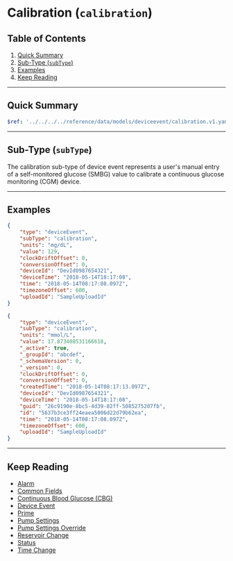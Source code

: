 <!-- omit in toc -->
# Calibration (`calibration`)

<!-- omit in toc -->
## Table of Contents

1. [Quick Summary](#quick-summary)
2. [Sub-Type (`subType`)](#sub-type-subtype)
3. [Examples](#examples)
4. [Keep Reading](#keep-reading)

---

## Quick Summary

```yaml json_schema
$ref: '../../../../reference/data/models/deviceevent/calibration.v1.yaml'
```

---

## Sub-Type (`subType`)

The calibration sub-type of device event represents a user's manual entry of a self-monitored glucose (SMBG) value to calibrate a continuous glucose monitoring (CGM) device.

---

## Examples

```json title="Example (ingestion)" lineNumbers=true
{
    "type": "deviceEvent",
    "subType": "calibration",
    "units": "mg/dL",
    "value": 129,
    "clockDriftOffset": 0,
    "conversionOffset": 0,
    "deviceId": "DevId0987654321",
    "deviceTime": "2018-05-14T18:17:08",
    "time": "2018-05-14T08:17:08.097Z",
    "timezoneOffset": 600,
    "uploadId": "SampleUploadId"
}
```

```json title="Example (storage)" lineNumbers=true
{
    "type": "deviceEvent",
    "subType": "calibration",
    "units": "mmol/L",
    "value": 17.873408531166618,
    "_active": true,
    "_groupId": "abcdef",
    "_schemaVersion": 0,
    "_version": 0,
    "clockDriftOffset": 0,
    "conversionOffset": 0,
    "createdTime": "2018-05-14T08:17:13.097Z",
    "deviceId": "DevId0987654321",
    "deviceTime": "2018-05-14T18:17:08",
    "guid": "26c9190e-8bc5-4d39-82ff-5085275207fb",
    "id": "5637b3ce3ff24eaea5006d22d79b62ea",
    "time": "2018-05-14T08:17:08.097Z",
    "timezoneOffset": 600,
    "uploadId": "SampleUploadId"
}
```

---

## Keep Reading

* [Alarm](./alarm.md)
* [Common Fields](../../common-fields.md)
* [Continuous Blood Glucose (CBG)](../cbg.md)
* [Device Event](../device-event.md)
* [Prime](./prime.md)
* [Pump Settings](../pump-settings.md)
* [Pump Settings Override](./pump-settings-override.md)
* [Reservoir Change](./reservoir-change.md)
* [Status](./status.md)
* [Time Change](./time-change.md)
